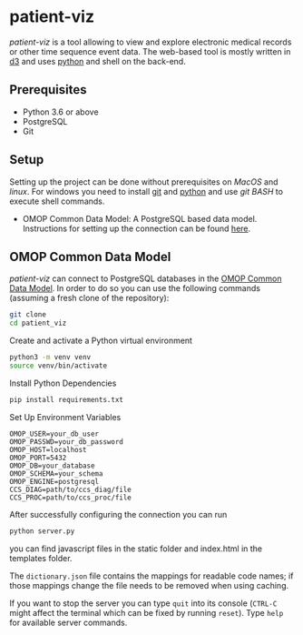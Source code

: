 # patient-viz

*patient-viz* is a tool allowing to view and explore electronic medical records
or other time sequence event data. The web-based tool is mostly written in
[d3](http://d3js.org/) and uses [python](https://www.python.org/) and shell on the back-end.

## Prerequisites
- Python 3.6 or above
- PostgreSQL
- Git

## Setup

Setting up the project can be done without prerequisites on *MacOS* and *linux*.
For windows you need to install [git](https://git-for-windows.github.io/) and
[python](https://www.python.org/downloads/) and use *git BASH* to execute shell commands.

* OMOP Common Data Model: A PostgreSQL based data model. Instructions for setting
  up the connection can be found [here](#omop-common-data-model).

## OMOP Common Data Model

*patient-viz* can connect to PostgreSQL databases in the
[OMOP Common Data Model](https://github.com/OHDSI/CommonDataModel/).
In order to do so you can use the following commands (assuming a fresh clone
of the repository):

```bash
git clone 
cd patient_viz
```

Create and activate a Python virtual environment
```bash
python3 -m venv venv
source venv/bin/activate 
```

Install Python Dependencies 
```bash
pip install requirements.txt
```

Set Up Environment Variables
```
OMOP_USER=your_db_user
OMOP_PASSWD=your_db_password
OMOP_HOST=localhost
OMOP_PORT=5432
OMOP_DB=your_database
OMOP_SCHEMA=your_schema
OMOP_ENGINE=postgresql
CCS_DIAG=path/to/ccs_diag/file
CCS_PROC=path/to/ccs_proc/file
```

After successfully configuring the connection you can run

```bash
python server.py
```
you can find javascript files in the static folder and index.html in the templates folder. 

 The `dictionary.json` file contains the mappings for readable code names; if those mappings change the file needs to be removed when using caching.

If you want to stop the server you can type `quit` into its console
(`CTRL-C` might affect the terminal which can be fixed by running `reset`).
Type `help` for available server commands.

